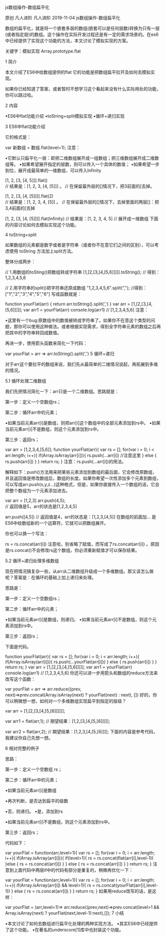 js数组操作-数组扁平化

原创 凡人进阶  凡人进阶  2019-11-04
js数组操作-数组扁平化

数组的扁平化，就是将一个嵌套多层的数组(嵌套可以是任何层数)转换为只有一层(或者指定层)的数组。这个操作在实际开发过程还是有一定的需求场景的。在es6中已经提供了实现这个功能的方法，本文讨论了模拟实现的方案。

关键字：模拟实现 Array.prototype.flat

1 简介

本文介绍了ES6中给数组提供的flat 它的功能是把数组扁平拉开及如何去模拟实现。

如果你已经知道了答案，或者暂时不想学习这个看起来没有什么实际用处的功能，你可以跳过哈。

2 内容

•ES6中flat功能介绍
•toString+split模拟实现
•循环+递归实现

3 ES6中flat功能介绍

它的格式是：

var 新数组 = 数组.flat(level=1);
注意：

•它默认只扁平化一层：即把二维数组展开成一组数组；把三维数组展开成二维数组等。
•如果希望展开指定的层数，则可以传入一个具体的数值；
•如果希望一步到位，展开成最简单的一维数组，可以传入Infinity

[1, 2, [3, [4, 5]]].flat()  
// 结果是：[1, 2, 3, [4, [5]]] 。
// 在保留最外层的[]情况下，把3前面的[去掉。

[1, 2, [3, [4, [5]]]].flat(2)  
// 结果是：[1, 2, 3, 4, [5]] 。
// 在保留最外层的[]情况下，去掉里面的两层[]：把3,4前面的[去掉

[1, 2, [3, [4, [5]]]].flat(Infinity) 
// 结果是：[1, 2, 3, 4, 5]
// 展开成一维数组
下面的内容讨论如何去模拟实现这个功能。

4 toString+split

如果数组的元素都是数字或者是字符串（或者你不在意它们之间的区别），可以考虑使用 toString 方法加上split方法。

整体分成两步：

// 1.用数组的toSting()把数组转成字符串
[1,[2,[3,[4,[5,6]]]]].toString(); 
// 得到：1,2,3,4,5,6

// 2.用字符串的split()把字符串还原成数组
"1,2,3,4,5,6".split(",");
//得到：["1","2","3","4","5","6"]
写成函数就是：

function yourFlat(arr) {
    return arr.toString().split(',')
}
var arr = [1,[2,[3,[4,[5,6]]]]];
var arr1 = yourFlat(arr)
console.log(arr1) // [1,2,3,4,5,6]
注意：

•这里有一个bug:原数组中的数值被转成字符串了。如果你不在意这个类型的问题，那你可以使用这种做法。或者根据实现需求，得到全字符串元素的数组之后再把其中的字符串转回成数值。

再进一步，使用箭头函数来简化一下代码：

var yourFlat = arr => arr.toString().split(',')
5 循环+递归

对于arr这个要拉平的数组来说，我们先从最简单的二维情况说起，再拓展到多维的情况。

5.1 循环处理二维数组

我们先把情况简化一下：arr只是一个二维数组。思路就是：

第一步：定义一个空数组rs；

第二步：循环arr中的元素；

•如果当前元素arr[i]是数组，则把arr[i]这个数组中的全部元素添加到rs中。
•如果当前元素arr[i]不是数组，则这个元素添加到rs中。

第三步：返回rs；

var arr = [1,2,3,4,[5,6]];
function yourFlat(arr){
    var rs = [];
    for(var i = 0; i < arr.length; i++){
      if(Array.isArray(arr[i])){
        rs.push(...arr[i]) //注意这里
      } else {
        rs.push(arr[i])
      }
    }
   return rs;
}
注意：rs.push(...arr[i])的用法。

解释如下：push()方法用来把某些元素添加到数组的最后面，它会修改原数组，并且返回值是修改数组后，数组的长度。如果你希望一次性添加多个元素到数组，可以写成arr.push(x,y,z...)这种格式，但是，如果你直接传入一个数组的话，它会把整个数组为一个元素添加进去。

var arr = [1,2,3]
arr.push(4,5);  
// 返回值是5，arr的状态是[1,2,3,4,5]

arr.push([4,5]) 
// 返回值是4，arr的状态是：[1,2,3,[4,5]]
在数组的前面加... 是ES6中给数组新的一个运算符，它就可以把数组展开。

你也可以换一个写法：

rs = rs.concat(arr[i])
注意哈，别省略了赋值，而写成了rs.concat(arr[i]) 。原因是rs.concat()不会修改rs这个数组，你必须重新赋值才可以保存结果。

5.2 循环+递归处理多维数组

现在把情况搞复杂一些，从arr从二维数组升级成一个多维数组。那又该怎么做呢？答案是：在循环的基础上加上递归来处理。

思路是：

第一步：定义一个空数组rs；

第二步：循环arr中的元素；

•如果当前元素arr[i]是数组，则递归。
•如果当前元素arr[i]不是数组，则这个元素添加到rs中。

第三步：返回rs；

下面是代码。

function yourFlat(arr){
    var rs = [];
    for(var i = 0; i < arr.length; i++){
      if(Array.isArray(arr[i])){
        rs.push(...yourFlat(arr[i]))
      } else {
        rs.push(arr[i])
      }
    }
   return rs;
}
var arr = [1,[2,[3,[4,[5,6]]]]];
var arr1 = yourFlat(arr)
console.log(arr1) // [1,2,3,4,5,6]
你还可以进一步用箭头和数组的reduce方法来改写这个函数：

var yourFlat = arr => arr.reduce((prev, next)=>prev.concat(Array.isArray(next) ? yourFlat(next) : next), [])
好的，你可以稍微想一想，如何对一个多维数组实现扁平到指定的层级？

var arr =  [1,[2,[3,[4,[5,[6]]]]]];

var arr1 = flat(arr,1); 
// 期望结果：[1,2,[3,[4,[5,[6]]]]];

var arr2 = flat(arr,2); 
// 期望结果：[1,2,3,[4,[5,[6]]]];
下面的内容是参考代码，我建议你自己先想一想。

6 相对完整的例子

思路：

第一步：定义一个空数组 rs；

第二步：循环arr中的元素；

•如果当前元素arr[i]是数组

•再次判断，是否达到扁平的级数

•否，则递归。
•是，添加到rs


•如果当前元素arr[i]不是数组，则这个元素添加到rs中。


第三步：返回rs；

代码如下：

var yourFlat = function(arr,level=1){
  var rs = [];
  for(var i = 0; i < arr.length; i++){
    if(Array.isArray(arr[i])){
      if(level>1){
        rs = rs.concat(flat(arr[i],level-1))
      }else {
        rs = rs.concat(arr[i])
      } 
    } else {
      rs = rs.concat(arr[i])
    }
  }
  return rs;
}
注意到上面代码中两层if中的代码有部分是重复的，稍微再优化一下：

var yourFlat = function(arr,level=1){
  var rs = [];
  for(var i = 0; i < arr.length; i++){
    if(Array.isArray(arr[i]) && level>1){
        rs = rs.concat(yourFlat(arr[i],level-1))
    } else {
      rs = rs.concat(arr[i])
    }
  }
  return rs;
}
如果用reduce改写的话，是这样：

var yourFlat = (arr,level=1)=>
  arr.reduce((prev,next)=>prev.concat(level>1 && Array.isArray(next) ? yourFlat(next,level-1):next),[]);
7 小结

•本文讨论了如何去数组进行扁平化处理的两种实现方法。
•其实ES6中已经提供了这个功能。
•在著名的underscore[1]库中也封装这个功能。